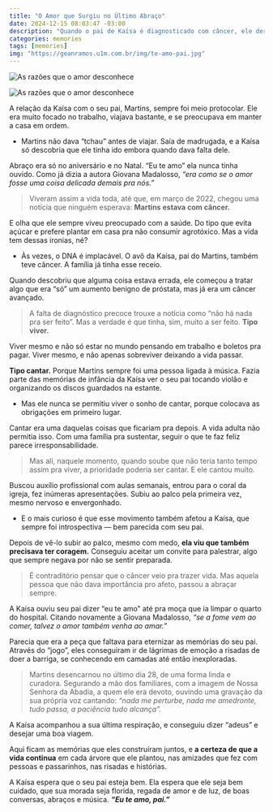 ```yaml
---
title: "O Amor que Surgiu no Último Abraço"
date: 2024-12-15 08:03:47 -03:00
description: "Quando o pai de Kaísa é diagnosticado com câncer, ele descobre o poder da música e transforma seu relacionamento com a filha. Uma história de redenção e amor."
categories: memories
tags: [memories]
img: "https://geanramos.u1m.com.br/img/te-amo-pai.jpg"
---
```


![As razões que o amor desconhece](https://cdn.jsdelivr.net/gh/geanramos/files/img/filosofando.png)

![As razões que o amor desconhece](https://geanramos.u1m.com.br/img/te-amo-pai.jpg)

A relação da Kaísa com o seu pai, Martins, sempre foi meio protocolar. Ele era muito focado no trabalho, viajava bastante, e se preocupava em manter a casa em ordem.

-   Martins não dava “tchau” antes de viajar. Saía de madrugada, e a Kaísa só descobria que ele tinha ido embora quando dava falta dele.
    

Abraço era só no aniversário e no Natal. “Eu te amo” ela nunca tinha ouvido. Como já dizia a autora Giovana Madalosso,  _“era como se o amor fosse uma coisa delicada demais pra nós.”_

> Viveram assim a vida toda, até que, em março de 2022, chegou uma
> notícia que ninguém esperava:  **Martins estava com câncer.**

E olha que ele sempre viveu preocupado com a saúde. Do tipo que evita açúcar e prefere plantar em casa pra não consumir agrotóxico. Mas a vida tem dessas ironias, né?

-   Às vezes, o DNA é implacável. O avô da Kaísa, pai do Martins, também teve câncer. A família já tinha esse receio.
    

Quando descobriu que alguma coisa estava errada, ele começou a tratar algo que era “só” um aumento benigno de próstata, mas já era um câncer avançado.

> A falta de diagnóstico precoce trouxe a notícia como “não há nada pra
> ser feito”. Mas a verdade é que tinha, sim, muito a ser feito.  **Tipo viver.**

Viver mesmo e não só estar no mundo pensando em trabalho e boletos pra pagar. Viver mesmo, e não apenas sobreviver deixando a vida passar.

**Tipo cantar.** Porque Martins sempre foi uma pessoa ligada à música. Fazia parte das memórias de infância da Kaísa ver o seu pai tocando violão e organizando os discos guardados na estante.

-   Mas ele nunca se permitiu viver o sonho de cantar, porque colocava as obrigações em primeiro lugar.
    

Cantar era uma daquelas coisas que ficariam pra depois. A vida adulta não permitia isso. Com uma família pra sustentar, seguir o que te faz feliz parece irresponsabilidade.

> Mas ali, naquele momento, quando soube que não teria tanto tempo assim
> pra viver, a prioridade poderia ser cantar. E ele cantou muito.

Buscou auxílio profissional com aulas semanais, entrou para o coral da igreja, fez inúmeras apresentações. Subiu ao palco pela primeira vez, mesmo nervoso e envergonhado.

-   E o mais curioso é que esse movimento também afetou a Kaísa, que sempre foi introspectiva — bem parecida com seu pai.
    

Depois de vê-lo subir ao palco, mesmo com medo,  **ela viu que também precisava ter coragem.** Conseguiu aceitar um convite para palestrar, algo que sempre negava por não se sentir preparada.

> É contraditório pensar que o câncer veio pra trazer vida. Mas aquela
> pessoa que não dava importância pro afeto, passou a abraçar sempre.

A Kaísa ouviu seu pai dizer “eu te amo” até pra moça que ia limpar o quarto do hospital. Citando novamente a Giovana Madalosso,  _“se a fome vem ao comer, talvez o amor também venha ao amar.”_

Parecia que era a peça que faltava para eternizar as memórias do seu pai. Através do “jogo”, eles conseguiram ir de lágrimas de emoção a risadas de doer a barriga, se conhecendo em camadas até então inexploradas.

> Martins desencarnou no último dia 28, de uma forma linda e curadora.
> Segurando a mão dos familiares, com a imagem de Nossa Senhora da
> Abadia, a quem ele era devoto, ouvindo uma gravação da sua própria voz
> cantando:  _“nada me perturbe, nada me amedronte, tudo passa, a paciência tudo alcança”._

A Kaísa acompanhou a sua última respiração, e conseguiu dizer “adeus” e desejar uma boa viagem.

Aqui ficam as memórias que eles construíram juntos, e  **a certeza de que a vida continua** em cada árvore que ele plantou, nas amizades que fez com pessoas e passarinhos, nas risadas e histórias.

A Kaísa espera que o seu pai esteja bem. Ela espera que ele seja bem cuidado, que sua morada seja florida, regada de amor e de luz, de boas conversas, abraços e música.  _**“Eu te amo, pai.”**_